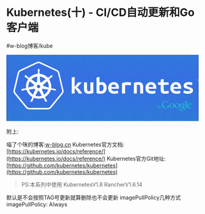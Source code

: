 # Kubernetes(十) - CI/CD自动更新和Go客户端
#w-blog博客/kube

![](Kubernetes(%E5%8D%81)%20-%20CICD%E8%87%AA%E5%8A%A8%E6%9B%B4%E6%96%B0%E5%92%8CGo%E5%AE%A2%E6%88%B7%E7%AB%AF/1B88873A-A973-4B22-A7BB-945B4E30394E.png)



附上:

喵了个咪的博客:[w-blog.cn](w-blog.cn)
Kubernetes官方文档:[https://kubernetes.io/docs/reference/](https://kubernetes.io/docs/reference/)
Kubernetes官方Git地址:[https://github.com/kubernetes/kubernetes](https://github.com/kubernetes/kubernetes)

> PS:本系列中使用 KubernetesV1.8 RancherV1.6.14  


默认是不会按照TAG号更新就算删除也不会更新
imagePullPolicy几种方式
 imagePullPolicy: Always
